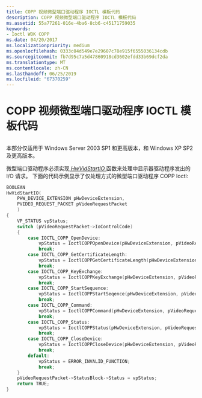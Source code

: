 ```yaml
---
title: COPP 视频微型端口驱动程序 IOCTL 模板代码
description: COPP 视频微型端口驱动程序 IOCTL 模板代码
ms.assetid: 55a77261-016e-4ba6-8cb6-c45171759035
keywords:
- Ioctl WDK COPP
ms.date: 04/20/2017
ms.localizationpriority: medium
ms.openlocfilehash: 0333c04d549e7e29607c78e915f6555036134cdb
ms.sourcegitcommit: fb7d95c7a5d47860918cd3602efdd33b69dcf2da
ms.translationtype: MT
ms.contentlocale: zh-CN
ms.lasthandoff: 06/25/2019
ms.locfileid: "67370259"
---
```

# <a name="copp-video-miniport-driver-ioctl-template-code"></a>COPP 视频微型端口驱动程序 IOCTL 模板代码


## <span id="ddk_copp_video_miniport_driver_ioctl_template_code_gg"></span><span id="DDK_COPP_VIDEO_MINIPORT_DRIVER_IOCTL_TEMPLATE_CODE_GG"></span>


本部分仅适用于 Windows Server 2003 SP1 和更高版本，和 Windows XP SP2 及更高版本。

微型端口驱动程序必须实现[ *HwVidStartIO* ](https://docs.microsoft.com/windows-hardware/drivers/ddi/content/video/nc-video-pvideo_hw_start_io)函数来处理中显示器驱动程序发出的 I/O 请求。 下面的代码示例显示了仅处理方式的微型端口驱动程序 COPP Ioctl:

```cpp
BOOLEAN
HwVidStartIO(
    PHW_DEVICE_EXTENSION pHwDeviceExtension,
    PVIDEO_REQUEST_PACKET pVideoRequestPacket
    )
{
    VP_STATUS vpStatus;
    switch (pVideoRequestPacket->IoControlCode)
    {
        case IOCTL_COPP_OpenDevice:
            vpStatus = IoctlCOPPOpenDevice(pHwDeviceExtension, pVideoRequestPacket);
            break;
        case IOCTL_COPP_GetCertificateLength:
            vpStatus = IoctlCOPPGetCertificateLength(pHwDeviceExtension, pVideoRequestPacket);
            break;
        case IOCTL_COPP_KeyExchange:
            vpStatus = IoctlCOPPKeyExchange(pHwDeviceExtension, pVideoRequestPacket);
            break;
        case IOCTL_COPP_StartSequence:
            vpStatus = IoctlCOPPStartSeqence(pHwDeviceExtension, pVideoRequestPacket);
            break;
        case IOCTL_COPP_Command:
            vpStatus = IoctlCOPPCommand(pHwDeviceExtension, pVideoRequestPacket);
            break;
        case IOCTL_COPP_Status:
            vpStatus = IoctlCOPPStatus(pHwDeviceExtension, pVideoRequestPacket);
            break;
        case IOCTL_COPP_CloseDevice:
            vpStatus = IoctlCOPPCloseDevice(pHwDeviceExtension, pVideoRequestPacket);
            break;
        default:
            vpStatus = ERROR_INVALID_FUNCTION;
            break;
    }
    pVideoRequestPacket->StatusBlock->Status = vpStatus;
    return TRUE;
}
```

 

 





